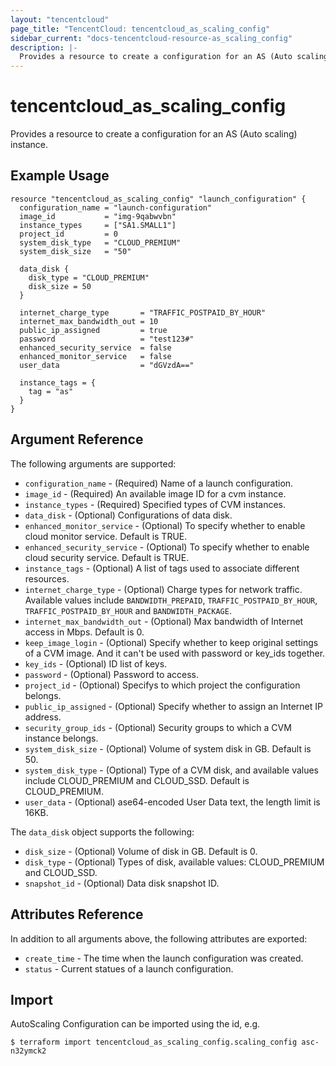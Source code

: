 ```yaml
---
layout: "tencentcloud"
page_title: "TencentCloud: tencentcloud_as_scaling_config"
sidebar_current: "docs-tencentcloud-resource-as_scaling_config"
description: |-
  Provides a resource to create a configuration for an AS (Auto scaling) instance.
---
```


# tencentcloud_as_scaling_config

Provides a resource to create a configuration for an AS (Auto scaling) instance.

## Example Usage

```hcl
resource "tencentcloud_as_scaling_config" "launch_configuration" {
  configuration_name = "launch-configuration"
  image_id           = "img-9qabwvbn"
  instance_types     = ["SA1.SMALL1"]
  project_id         = 0
  system_disk_type   = "CLOUD_PREMIUM"
  system_disk_size   = "50"

  data_disk {
    disk_type = "CLOUD_PREMIUM"
    disk_size = 50
  }

  internet_charge_type       = "TRAFFIC_POSTPAID_BY_HOUR"
  internet_max_bandwidth_out = 10
  public_ip_assigned         = true
  password                   = "test123#"
  enhanced_security_service  = false
  enhanced_monitor_service   = false
  user_data                  = "dGVzdA=="

  instance_tags = {
    tag = "as"
  }
}
```

## Argument Reference

The following arguments are supported:

* `configuration_name` - (Required) Name of a launch configuration.
* `image_id` - (Required) An available image ID for a cvm instance.
* `instance_types` - (Required) Specified types of CVM instances.
* `data_disk` - (Optional) Configurations of data disk.
* `enhanced_monitor_service` - (Optional) To specify whether to enable cloud monitor service. Default is TRUE.
* `enhanced_security_service` - (Optional) To specify whether to enable cloud security service. Default is TRUE.
* `instance_tags` - (Optional) A list of tags used to associate different resources.
* `internet_charge_type` - (Optional) Charge types for network traffic. Available values include `BANDWIDTH_PREPAID`, `TRAFFIC_POSTPAID_BY_HOUR`, `TRAFFIC_POSTPAID_BY_HOUR` and `BANDWIDTH_PACKAGE`.
* `internet_max_bandwidth_out` - (Optional) Max bandwidth of Internet access in Mbps. Default is 0.
* `keep_image_login` - (Optional) Specify whether to keep original settings of a CVM image. And it can't be used with password or key_ids together.
* `key_ids` - (Optional) ID list of keys.
* `password` - (Optional) Password to access.
* `project_id` - (Optional) Specifys to which project the configuration belongs.
* `public_ip_assigned` - (Optional) Specify whether to assign an Internet IP address.
* `security_group_ids` - (Optional) Security groups to which a CVM instance belongs.
* `system_disk_size` - (Optional) Volume of system disk in GB. Default is 50.
* `system_disk_type` - (Optional) Type of a CVM disk, and available values include CLOUD_PREMIUM and CLOUD_SSD. Default is CLOUD_PREMIUM.
* `user_data` - (Optional) ase64-encoded User Data text, the length limit is 16KB.

The `data_disk` object supports the following:

* `disk_size` - (Optional) Volume of disk in GB. Default is 0.
* `disk_type` - (Optional) Types of disk, available values: CLOUD_PREMIUM and CLOUD_SSD.
* `snapshot_id` - (Optional) Data disk snapshot ID.

## Attributes Reference

In addition to all arguments above, the following attributes are exported:

* `create_time` - The time when the launch configuration was created.
* `status` - Current statues of a launch configuration.


## Import

AutoScaling Configuration can be imported using the id, e.g.

```hcl
$ terraform import tencentcloud_as_scaling_config.scaling_config asc-n32ymck2
```

